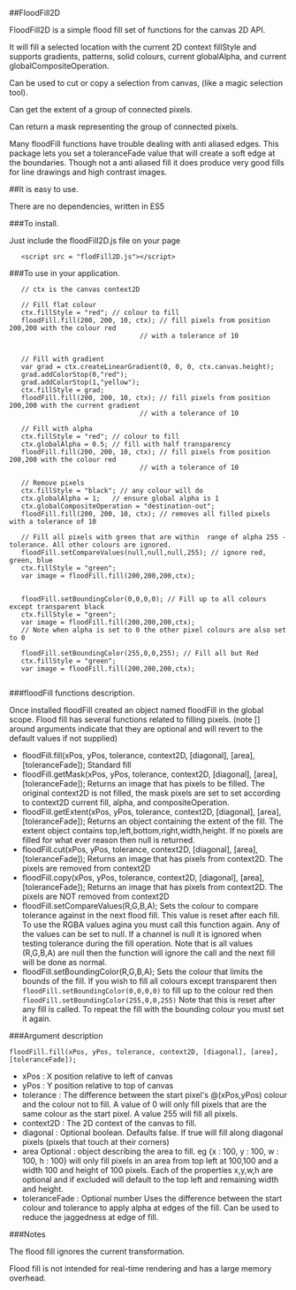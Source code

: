 ##FloodFill2D

FloodFill2D is a simple flood fill set of functions for the canvas 2D API.

It will fill a selected location with the current 2D context fillStyle and supports gradients, patterns, solid colours, current globalAlpha, and current globalCompositeOperation.

Can be used to cut or copy a selection from canvas, (like a magic selection tool). 

Can get the extent of a group of connected pixels.

Can return a mask representing the group of connected pixels.

Many floodFill functions have trouble dealing with anti aliased edges. This package lets you set a toleranceFade value that will create a soft edge at the boundaries. Though not a anti aliased fill it does produce very good fills for line drawings and high contrast images.


##It is easy to use.

There are no dependencies, written in ES5

###To install.

Just include the floodFill2D.js file on your page

```
   <script src = "flodFill2D.js"></script>
```

###To use in your application.

```
   // ctx is the canvas context2D
   
   // Fill flat colour
   ctx.fillStyle = "red"; // colour to fill
   floodFill.fill(200, 200, 10, ctx); // fill pixels from position 200,200 with the colour red
                                 // with a tolerance of 10
                                 
                                 
   // Fill with gradient
   var grad = ctx.createLinearGradient(0, 0, 0, ctx.canvas.height);
   grad.addColorStop(0,"red");
   grad.addColorStop(1,"yellow");
   ctx.fillStyle = grad;
   floodFill.fill(200, 200, 10, ctx); // fill pixels from position 200,200 with the current gradient
                                 // with a tolerance of 10

   // Fill with alpha
   ctx.fillStyle = "red"; // colour to fill
   ctx.globalAlpha = 0.5; // fill with half transparency
   floodFill.fill(200, 200, 10, ctx); // fill pixels from position 200,200 with the colour red
                                 // with a tolerance of 10
                                 
   // Remove pixels
   ctx.fillStyle = "black"; // any colour will do   
   ctx.globalAlpha = 1;   // ensure global alpha is 1
   ctx.globalCompositeOperation = "destination-out";
   floodFill.fill(200, 200, 10, ctx); // removes all filled pixels with a tolerance of 10
   
   // Fill all pixels with green that are within  range of alpha 255 - tolerance. All other colours are ignored.
   floodFill.setCompareValues(null,null,null,255); // ignore red, green, blue
   ctx.fillStyle = "green";
   var image = floodFill.fill(200,200,200,ctx);   


   floodFill.setBoundingColor(0,0,0,0); // Fill up to all colours except transparent black
   ctx.fillStyle = "green";
   var image = floodFill.fill(200,200,200,ctx);   
   // Note when alpha is set to 0 the other pixel colours are also set to 0

   floodFill.setBoundingColor(255,0,0,255); // Fill all but Red
   ctx.fillStyle = "green";
   var image = floodFill.fill(200,200,200,ctx);   
   
```

###floodFill functions description.

Once installed floodFill created an object named floodFill in the global scope. Flood fill has several functions related to filling pixels. (note [] around arguments indicate that they are optional and will revert to the default values if not supplied)

- floodFill.fill(xPos, yPos, tolerance, context2D, [diagonal], [area], [toleranceFade]);
 Standard fill
- floodFill.getMask(xPos, yPos, tolerance, context2D, [diagonal], [area], [toleranceFade]);
 Returns an image that has pixels to be filled. The original context2D is not filled, the mask pixels are set to set according to context2D current fill, alpha, and compositeOperation.
- floodFill.getExtent(xPos, yPos, tolerance, context2D, [diagonal], [area], [toleranceFade]);
 Returns an object containing the extent of the fill. The extent object contains top,left,bottom,right,width,height. If no pixels are filled for what ever reason then null is returned.
- floodFill.cut(xPos, yPos, tolerance, context2D, [diagonal], [area], [toleranceFade]);
 Returns an image that has pixels from context2D. The pixels are removed from context2D
- floodFill.copy(xPos, yPos, tolerance, context2D, [diagonal], [area], [toleranceFade]);
 Returns an image that has pixels from context2D. The pixels are NOT removed from context2D
- floodFill.setCompareValues(R,G,B,A);
 Sets the colour to compare tolerance against in the next flood fill. This value is reset after each fill. To use the RGBA values agina you must call this function again.
 Any of the values can be set to null. If a channel is null it is ignored when testing tolerance during the fill operation. Note that is all values (R,G,B,A) are null then the function will ignore the call and the next fill will be done as normal.
- floodFill.setBoundingColor(R,G,B,A);
 Sets the colour that limits the bounds of the fill. If you wish to fill all colours except transparent then `floodFill.setBoundingColor(0,0,0,0)` to fill up to the colour red then `floodFill.setBoundingColor(255,0,0,255)`
 Note that this is reset after any fill is called. To repeat the fill with the bounding colour you must set it again.
 

###Argument description
 
```
floodFill.fill(xPos, yPos, tolerance, context2D, [diagonal], [area], [toleranceFade]);
```

- xPos : X position relative to left of canvas
- yPos : Y position relative to top of canvas
- tolerance : The difference between the start pixel's @(xPos,yPos) colour and the colour not to fill. A value of 0 will only fill pixels that are the same colour as the start pixel. A value 255 will fill all pixels.
- context2D : The 2D context of the canvas to fill.
- diagonal : Optional boolean. Defaults false. If true will fill along diagonal pixels (pixels that touch at their corners)
- area Optional : object describing the area to fill. eg {x : 100, y : 100, w : 100, h : 100} will only fill pixels in an area from top left at 100,100 and a width 100 and height of 100 pixels. Each of the properties x,y,w,h are optional and if excluded will default to the top left and remaining width and height.
- toleranceFade : Optional number Uses the difference between the start colour and tolerance to apply alpha at edges of the fill. Can be used to reduce the jaggedness at edge of fill.

###Notes

The flood fill ignores the current transformation.

Flood fill is not intended for real-time rendering and has a large memory overhead.


   